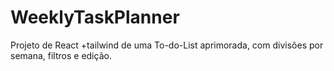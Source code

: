 # WeeklyTaskPlanner
Projeto de React +tailwind de uma To-do-List aprimorada, com divisões por semana, filtros e edição.

